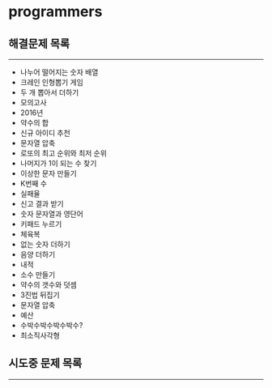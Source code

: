 # programmers

## 해결문제 목록 
***
- 나누어 떨어지는 숫자 배열
- 크레인 인형뽑기 게임
- 두 개 뽑아서 더하기
- 모의고사
- 2016년
- 약수의 합
- 신규 아이디 추천
- 문자열 압축
- 로또의 최고 순위와 최저 순위
- 나머지가 1이 되는 수 찾기
- 이상한 문자 만들기
- K번째 수
- 실패율
- 신고 결과 받기
- 숫자 문자열과 영단어
- 키패드 누르기
- 체육복
- 없는 숫자 더하기
- 음양 더하기
- 내적
- 소수 만들기
- 약수의 갯수와 덧셈
- 3진법 뒤집기
- 문자열 압축
- 예산
- 수박수박수박수박수?
- 최소직사각형

## 시도중 문제 목록
***



